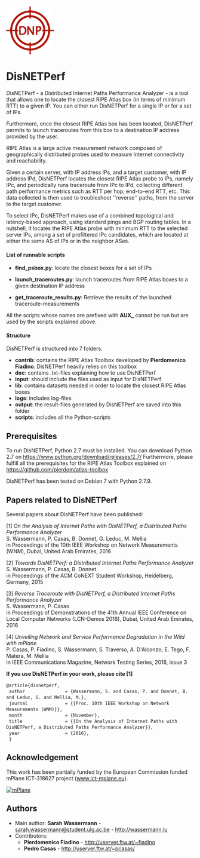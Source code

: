 ![DisNETPerf](https://raw.githubusercontent.com/SAWassermann/DisNETPerf/master/DNP_128.png)

DisNETPerf
==============
DisNETPerf - a Distributed Internet Paths Performance Analyzer - is a tool that allows one to locate the closest RIPE Atlas box (in terms of minimum RTT) to a given IP. You can either run DisNETPerf for a single IP or for a set of IPs.

Furthermore, once the closest RIPE Atlas box has been located, DisNETPerf permits to launch traceroutes from this box to a destination IP address provided by the user.

RIPE Atlas is a large active measurement network composed of geographically distributed probes used to measure Internet connectivity and reachability.

Given a certain server, with IP address IPs, and a target customer, with IP address IPd, DisNETPerf locates the closest RIPE Atlas probe to IPs, namely IPc, and periodically runs traceroute from IPc to IPd, collecting different path performance metrics such as RTT per hop, end-to-end RTT, etc. This data collected is then used to troubleshoot ''reverse'' paths, from the server to the target customer.

To select IPc, DisNETPerf makes use of a combined topological and latency-based approach, using standard pings and BGP routing tables. In a nutshell, it locates the RIPE Atlas probe with minimum RTT to the selected server IPs, among a set of prefiltered IPc candidates, which are located at either the same AS of IPs or in the neighbor ASes.

#### List of runnable scripts

- **find_psbox.py**: locate the closest boxes for a set of IPs
 
- **launch_traceroutes.py**: launch traceroutes from RIPE Atlas boxes to a given destination IP address

- **get_traceroute_results.py**: Retrieve the results of the launched traceroute-measurements

All the scripts whose names are prefixed with **AUX_** cannot be run but are used by the scripts explained above.

#### Structure

DisNETPerf is structured into 7 folders:
- **contrib**: contains the RIPE Atlas Toolbox developed by **Pierdomenico Fiadino**. DisNETPerf heavily relies on this toolbox
- **doc**: contains .txt-files explaining how to use DisNETPerf
- **input**: should include the files used as input for DisNETPerf
- **lib**: contains datasets needed in order to locate the closest RIPE Atlas boxes
- **logs**: includes log-files
- **output**: the result-files generated by DisNETPerf are saved into this folder
- **scripts**: includes all the Python-scripts

Prerequisites
-------------
To run DisNETPerf, Python 2.7 must be installed. You can download Python 2.7 on <https://www.python.org/download/releases/2.7/>
Furthermore, please fulfill all the prerequisites for the RIPE Atlas Toolbox explained on <https://github.com/pierdom/atlas-toolbox>

DisNETPerf has been tested on Debian 7 with Python 2.7.9.

Papers related to DisNETPerf
----------------------------
Several papers about DisNETPerf have been published:

[1] *On the Analysis of Internet Paths with DisNETPerf, a Distributed Paths Performance Analyzer*   
S. Wassermann, P. Casas, B. Donnet, G. Leduc, M. Mellia   
in Proceedings of the 10th IEEE Workshop on Network Measurements (WNM), Dubai, United Arab Emirates, 2016

[2] *Towards DisNETPerf: a Distributed Internet Paths Performance Analyzer*   
S. Wassermann, P. Casas, B. Donnet   
in Proceedings of the ACM CoNEXT Student Workshop, Heidelberg, Germany, 2015

[3] *Reverse Traceroute with DisNETPerf, a Distributed Internet Paths Performance Analyzer*   
S. Wassermann, P. Casas   
in Proceedings of Demonstrations of the 41th Annual IEEE Conference on Local Computer Networks (LCN-Demos 2016), Dubai, United Arab Emirates, 2016

[4] *Unveiling Network and Service Performance Degradation in the Wild with mPlane*   
P. Casas, P. Fiadino, S. Wassermann, S. Traverso, A. D'Alconzo, E. Tego, F. Matera, M. Mellia   
in IEEE Communications Magazine, Network Testing Series, 2016, issue 3

**If you use DisNETPerf in your work, please cite [1]** 

```
@article{disnetperf,
 author               = {Wassermann, S. and Casas, P. and Donnet, B. and Leduc, G. and Mellia, M.}, 
 journal              = {{Proc. 10th IEEE Workshop on Network Measurements (WNM)}}, 
 month                = {November}, 
 title                = {{On the Analysis of Internet Paths with DisNETPerf, a Distributed Paths Performance Analyzer}}, 
 year                 = {2016}, 
 }
 ```

Acknowledgement
---------------

This work has been partially funded by the European Commission 
funded mPlane ICT-318627 project (www.ict-mplane.eu).

[![mPlane](http://www.ict-mplane.eu/sites/default/files//public/mplane_final_256x_0.png)](http://www.ict-mplane.eu/)

Authors
-------

* Main author: **Sarah Wassermann** -  <sarah.wassermann@student.ulg.ac.be> - <http://wassermann.lu>
* Contributors: 
    * **Pierdomenico Fiadino** - <http://userver.ftw.at/~fiadino>
    * **Pedro Casas** - <http://userver.ftw.at/~pcasas/>
